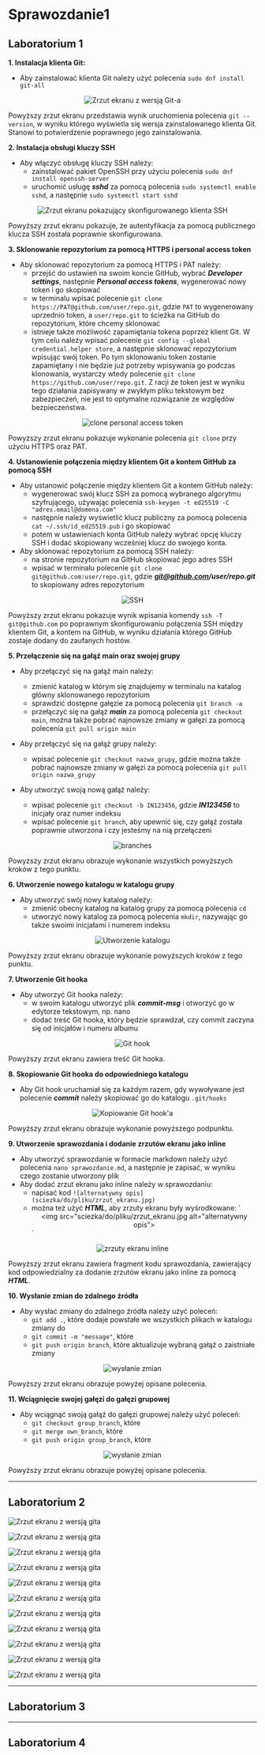 # Sprawozdanie1

## Laboratorium 1
**1. Instalacja klienta Git:**

- Aby zainstalować klienta Git należy użyć polecenia `sudo dnf install git-all`

<div align="center"> 
	<img src="1/1_git.jpg" alt="Zrzut ekranu z wersją Git-a">
</div>

Powyższy zrzut ekranu przedstawia wynik uruchomienia polecenia `git --version`, w wyniku którego wyświetla się wersja zainstalowanego klienta Git. Stanowi to potwierdzenie poprawnego jego zainstalowania.


**2. Instalacja obsługi kluczy SSH**

- Aby włączyć obsługę kluczy SSH należy:
  - zainstalować pakiet OpenSSH przy użyciu polecenia `sudo dnf install openssh-server`
  - uruchomić usługę _**sshd**_ za pomocą polecenia `sudo systemctl enable sshd`, a następnie `sudo systemctl start sshd`

<div align="center">
	<img src="1/1_ssh.jpg" alt="Zrzut ekranu pokazujący skonfigurowanego klienta SSH">
</div>

Powyższy zrzut ekranu pokazuje, że autentyfikacja za pomocą publicznego klucza SSH została poprawnie skonfigurowana.


**3. Sklonowanie repozytorium za pomocą HTTPS i personal access token**

- Aby sklonować repozytorium za pomocą HTTPS i PAT należy:
  - przejść do ustawień na swoim koncie GitHub, wybrać _**Developer settings**_, następnie _**Personal access tokens**_, wygenerować nowy token i go skopiować
  - w terminalu wpisać polecenie `git clone https://PAT@github.com/user/repo.git`, gdzie `PAT` to wygenerowany uprzednio token, a `user/repo.git` to ścieżka na GitHub do repozytorium, które chcemy sklonować
  - istnieje także możliwość zapamiętania tokena poprzez klient Git. W tym celu należy wpisać polecenie `git config --global credential.helper store`, a następnie sklonować repozytorium wpisując swój token. Po tym sklonowaniu token zostanie zapamiętany i nie będzie już potrzeby wpisywania go podczas klonowania, wystarczy wtedy polecenie `git clone https://github.com/user/repo.git`. Z racji że token jest w wyniku tego działania zapisywany w zwykłym pliku tekstowym bez zabezpieczeń, nie jest to optymalne rozwiązanie ze względów bezpieczeństwa.
 
<div align="center"> 
	<img src="1/2_repo.jpg" alt="clone personal access token">
</div>

Powyższy zrzut ekranu pokazuje wykonanie polecenia `git clone` przy użyciu HTTPS oraz PAT.


**4. Ustanowienie połączenia między klientem Git a kontem GitHub za pomocą SSH**

- Aby ustanowić połączenie między klientem Git a kontem GitHub należy:
  - wygenerować swój klucz SSH za pomocą wybranego algorytmu szyfrującego, używając polecenia `ssh-keygen -t ed25519 -C "adres.email@domena.com"` 
  - następnie należy wyświetlić klucz publiczny za pomocą polecenia `cat ~/.ssh/id_ed25519.pub` i go skopiować
  - potem w ustawieniach konta GitHub należy wybrać opcję kluczy SSH i dodać skopiowany wcześniej klucz do swojego konta.
- Aby sklonować repozytorium za pomocą SSH należy:
  - na stronie repozytorium na GitHub skopiować jego adres SSH
  - wpisać w terminalu polecenie `git clone git@github.com:user/repo.git`, gdzie _**git@github.com/user/repo.git**_ to skopiowany adres repozytorium

<div align="center"> 
	<img src="1/3_git.jpg" alt="SSH">
</div>

Powyższy zrzut ekranu pokazuje wynik wpisania komendy `ssh -T git@github.com` po poprawnym skonfigurowaniu połączenia SSH między klientem Git, a kontem na GitHub, w wyniku działania którego GitHub zostaje dodany do zaufanych hostów. 


**5. Przełączenie się na gałąź main oraz swojej grupy**

- Aby przełączyć się na gałąź main należy:
  - zmienić katalog w którym się znajdujemy w terminalu na katalog główny sklonowanego repozytorium
  - sprawdzić dostępne gałęzie za pomocą polecenia `git branch -a`
  - przełączyć się na gałąź _**main**_ za pomocą polecenia `git checkout main`, można także pobrać najnowsze zmiany w gałęzi za pomocą polecenia `git pull origin main`
- Aby przełączyć się na gałąź grupy należy:
  - wpisać polecenie `git checkout nazwa_grupy`, gdzie można także pobrać najnowsze zmiany w gałęzi za pomocą polecenia `git pull origin nazwa_grupy`


- Aby utworzyć swoją nową gałąź należy:
  - wpisać polecenie `git checkout -b IN123456`, gdzie _**IN123456**_ to inicjały oraz numer indeksu
  - wpisać polecenie `git branch`, aby upewnić się, czy gałąź została poprawnie utworzona i czy jesteśmy na nią przełączeni

<div align="center"> 
	<img src="1/4_branches.jpg" alt="branches">
</div>

Powyższy zrzut ekranu obrazuje wykonanie wszystkich powyższych kroków z tego punktu.


**6. Utworzenie nowego katalogu w katalogu grupy**

- Aby utworzyć swój nowy katalog należy:
  - zmienić obecny katalog na katalog grupy za pomocą polecenia `cd`
  - utworzyć nowy katalog za pomocą polecenia `mkdir`, nazywając go także swoimi inicjałami i numerem indeksu

<div align="center"> 
	<img src="1/6_1.jpg" alt="Utworzenie katalogu">
</div>

Powyższy zrzut ekranu obrazuje wykonanie powyższych kroków z tego punktu.


**7. Utworzenie Git hooka**

- Aby utworzyć Git hooka należy:
  - w swoim katalogu utworzyć plik _**commit-msg**_ i otworzyć go w edytorze tekstowym, np. nano
  - dodać treść Git hooka, który będzie sprawdzał, czy commit zaczyna się od inicjałów i numeru albumu

<div align="center"> 
	<img src="1/6_2.jpg" alt="Git hook">
</div>

Powyższy zrzut ekranu zawiera treść Git hooka.


**8. Skopiowanie Git hooka do odpowiedniego katalogu**

- Aby Git hook uruchamiał się za każdym razem, gdy wywoływane jest polecenie _**commit**_ należy skopiować go do katalogu `.git/hooks`

<div align="center"> 
	<img src="1/6_3.jpg" alt="Kopiowanie Git hook'a">
</div>

Powyższy zrzut ekranu obrazuje wykonanie powyższego podpunktu.


**9. Utworzenie sprawozdania i dodanie zrzutów ekranu jako inline**

- Aby utworzyć sprawozdanie w formacie markdown należy użyć polecenia `nano sprawozdanie.md`, a następnie je zapisać, w wyniku czego zostanie utworzony plik
- Aby dodać zrzut ekranu jako inline należy w sprawozdaniu:
  - napisać kod `![alternatywny opis](sciezka/do/pliku/zrzut_ekranu.jpg)`
  - można też użyć _**HTML**_, aby zrzuty ekranu były wyśrodkowane:
    `<div align="center">
	<img src="sciezka/do/pliku/zrzut_ekranu.jpg alt="alternatywny opis">
     </div>`

<div align="center">
	<img src="screens1/6_4.jpg" alt="zrzuty ekranu inline">
</div>

Powyższy zrzut ekranu zawiera fragment kodu sprawozdania, zawierający kod odpowiedzialny za dodanie zrzutów ekranu jako inline za pomocą _**HTML**_.


**10. Wysłanie zmian do zdalnego źródła**

- Aby wysłać zmiany do zdalnego źródła należy użyć poleceń:
  - `git add .`, które dodaje powstałe we wszystkich plikach w katalogu zmiany do 
  - `git commit -m "message"`, które 
  - `git push origin branch`, które aktualizuje wybraną gałąź o zaistniałe zmiany

<div align="center">
  <img src="screens1/6_5.jpg" alt="wysłanie zmian">
</div>

Powyższy zrzut ekranu obrazuje powyżej opisane polecenia.


**11. Wciągnięcie swojej gałęzi do gałęzi grupowej**

- Aby wciągnąć swoją gałąź do gałęzi grupowej należy użyć poleceń:
  - `git checkout group_branch`, które
  - `git merge own_branch`, które
  - `git push origin group_branch`, które
  
<div align="center">
  <img src="screens1/6_5.jpg" alt="wysłanie zmian">
</div>

Powyższy zrzut ekranu obrazuje powyżej opisane polecenia.


***
## Laboratorium 2
![Zrzut ekranu z wersją gita](2/1.jpg)

![Zrzut ekranu z wersją gita](2/2.jpg)

![Zrzut ekranu z wersją gita](2/3.jpg)

![Zrzut ekranu z wersją gita](2/4.jpg)

![Zrzut ekranu z wersją gita](2/5.jpg)

![Zrzut ekranu z wersją gita](2/6.jpg)

![Zrzut ekranu z wersją gita](2/7.jpg)

![Zrzut ekranu z wersją gita](2/8.jpg)

![Zrzut ekranu z wersją gita](2/9.jpg)

![Zrzut ekranu z wersją gita](2/10.jpg)

![Zrzut ekranu z wersją gita](2/11.jpg)


***
## Laboratorium 3


***
## Laboratorium 4
